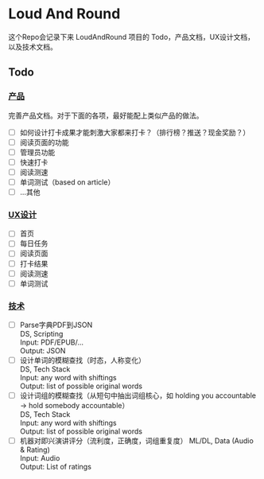 # Loud And Round

这个Repo会记录下来 LoudAndRound 项目的 Todo，产品文档，UX设计文档，以及技术文档。

## Todo

### [产品](./Product/README.md)
完善产品文档。对于下面的各项，最好能配上类似产品的做法。

- [ ] 如何设计打卡成果才能刺激大家都来打卡？（排行榜？推送？现金奖励？）
- [ ] 阅读页面的功能
- [ ] 管理员功能
- [ ] 快速打卡
- [ ] 阅读测速
- [ ] 单词测试（based on article）
- [ ] ...其他

### [UX设计](./UX/README.md)
- [ ] 首页
- [ ] 每日任务
- [ ] 阅读页面
- [ ] 打卡结果
- [ ] 阅读测速
- [ ] 单词测试

### [技术](./Tech/README.md)
- [ ] Parse字典PDF到JSON  
  DS, Scripting  
  Input: PDF/EPUB/...  
  Output: JSON
- [ ] 设计单词的模糊查找（时态，人称变化）  
  DS, Tech Stack  
  Input: any word with shiftings  
  Output: list of possible original words
- [ ] 设计词组的模糊查找（从短句中抽出词组核心，如 holding you accountable -> hold somebody accountable）  
  DS, Tech Stack  
  Input: any word with shiftings  
  Output: list of possible original words
- [ ] 机器对即兴演讲评分（流利度，正确度，词组重复度）
  ML/DL, Data (Audio & Rating)  
  Input: Audio  
  Output: List of ratings
